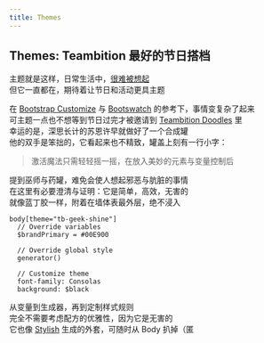```yaml
---
title: Themes
---
```


## Themes: Teambition 最好的节日搭档

主题就是这样，日常生活中，[很难被想起](https://smacss.com/book/type-theme)  
但它一直都在，期待着让节日和活动更具主题

在 [Bootstrap Customize](http://getbootstrap.com/customize) 与 [Bootswatch](http://bootswatch.com) 的参考下，事情变复杂了起来  
可主题一点也不想等到节日过完才被邀请到 [Teambition Doodles](https://dribbble.com/shots/2429886-Tb-2015-Doodles/attachments/471870) 里  
幸运的是，深思长计的苏恩许早就做好了一个合成罐  
他的双手是笨拙的，它看起来也不精致，罐盖上刻有一行小字：

> 激活魔法只需轻轻摇一摇，在放入美妙的元素与变量控制后

提到巫师与药罐，难免会使人想起邪恶与肮脏的事情  
在这里有必要澄清与证明：它是简单，高效，无害的  
就像蓝丁胶一样，附着在墙体表最外层，绝不浸入

```
body[theme="tb-geek-shine"]
  // Override variables
  $brandPrimary = #00E900

  // Override global style
  generator()

  // Customize theme
  font-family: Consolas
  background: $black

```
从变量到生成器，再到定制样式规则  
完全不需要考虑配方的优雅性，因为它是无害的  
它也像 [Stylish](https://userstyles.org) 生成的外套，可随时从 Body 扒掉（匿

